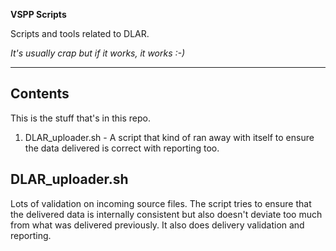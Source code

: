**VSPP Scripts**

Scripts and tools related to DLAR.

*It's usually crap but if it works, it works :-)*

---

## Contents

This is the stuff that's in this repo.

1. DLAR_uploader.sh - A script that kind of ran away with itself to ensure the data delivered is correct with reporting too.

## DLAR_uploader.sh

Lots of validation on incoming source files. The script tries to ensure that the delivered data is internally consistent but also doesn't deviate too much from what was delivered previously.  It also does delivery validation and reporting.